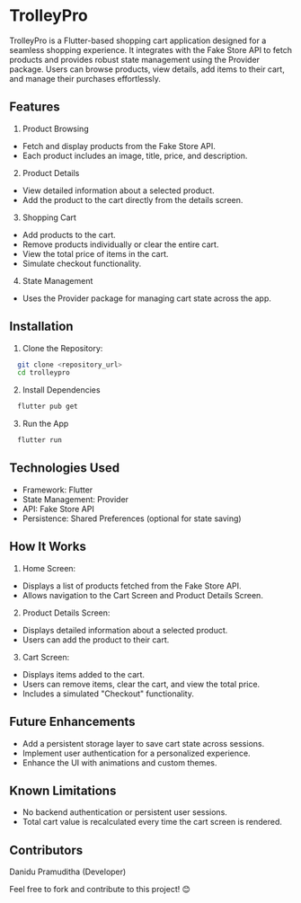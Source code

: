 
# TrolleyPro

TrolleyPro is a Flutter-based shopping cart application designed for a seamless shopping experience. It integrates with the Fake Store API to fetch products and provides robust state management using the Provider package. Users can browse products, view details, add items to their cart, and manage their purchases effortlessly.


## Features

1. Product Browsing
- Fetch and display products from the Fake Store API.
- Each product includes an image, title, price, and description.
2. Product Details
- View detailed information about a selected product.
- Add the product to the cart directly from the details screen.
3. Shopping Cart
- Add products to the cart.
- Remove products individually or clear the entire cart.
- View the total price of items in the cart.
- Simulate checkout functionality.
4. State Management
- Uses the Provider package for managing cart state across the app.


## Installation

1. Clone the Repository:

```bash
  git clone <repository_url>
  cd trolleypro
```
2. Install Dependencies
```bash
  flutter pub get
```
3. Run the App
```bash
  flutter run
```
## Technologies Used
- Framework: Flutter
- State Management: Provider
- API: Fake Store API
- Persistence: Shared Preferences (optional for state saving)
## How It Works
1. Home Screen:
- Displays a list of products fetched from the Fake Store API.
- Allows navigation to the Cart Screen and Product Details Screen.

2. Product Details Screen:
- Displays detailed information about a selected product.
- Users can add the product to their cart.

3. Cart Screen:
- Displays items added to the cart.
- Users can remove items, clear the cart, and view the total price.
- Includes a simulated "Checkout" functionality.

## Future Enhancements
- Add a persistent storage layer to save cart state across sessions.
- Implement user authentication for a personalized experience.
- Enhance the UI with animations and custom themes.
## Known Limitations
- No backend authentication or persistent user sessions.
- Total cart value is recalculated every time the cart screen is rendered.
## Contributors
Danidu Pramuditha (Developer)

Feel free to fork and contribute to this project! 😊
